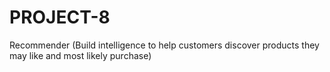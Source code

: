 # PROJECT-8
Recommender (Build intelligence to help customers discover products they may like and most likely purchase)
